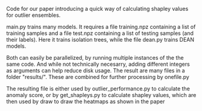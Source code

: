 Code for our paper introducing a quick way of calculating shapley values for outlier ensembles.

main.py trains many models. It requires a file training.npz containing a list of training samples and a file test.npz containing a list of testing samples (and their labels).
Here it trains isolation trees, while the file dean.py trains DEAN models.

Both can easily be parallelized, by running multiple instances of the the same code. And while not technically necesarry, adding different integers as arguments can help reduce disk usage.
The result are many files in a folder "results/". These are combined for further processing by onefile.py

The resulting file is either used by outlier_performance.py to calculate the anomaly score, or by get_shapleys.py to calculate shapley values, which are then used by draw to draw the heatmaps as shown in the paper



